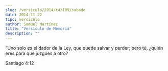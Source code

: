 ```yaml
---
slug: /versiculo/2014/t4/l09/sabado
date: 2014-11-22
tipo: versiculo
author: Samuel Martínez
title: "Versículo de Memoria"
description: ""
---
```


“Uno solo es el dador de la Ley, que puede salvar y perder; pero tú, ¿quién eres para que juzgues a otro?

Santiago 4:12
